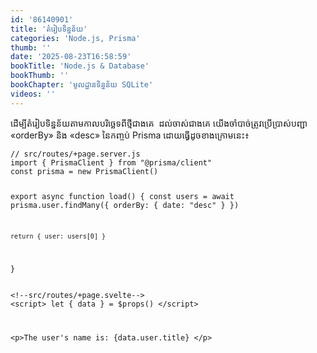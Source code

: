 ```yaml
---
id: '86140901'
title: 'តំរៀប​ទិន្នន័យ'
categories: 'Node.js, Prisma'
thumb: ''
date: '2025-08-23T16:58:59'
bookTitle: 'Node.js & Database'
bookThumb: ''
bookChapter: 'មូលដ្ឋាន​ទិន្នន័យ SQLite'
videos: ''
---
```

<p>ដើម្បី​តំរៀបទិន្នន័យ​តាម​កាលបរិច្ឆេទ​ពី​ថ្មី​ជាង​គេ &nbsp;ដល់​​ចាស់​ជាង​គេ យើង​ចាំបាច់​ត្រូវ​ប្រើប្រាស់​បញ្ជា «orderBy» និង «desc» នៃ​កញ្ចប់ Prisma ដោយ​ធ្វើដូច​ខាង​ក្រោម​នេះ៖</p><pre><code class="js javascript js-code">// src/routes/+page.server.js
import { PrismaClient } from "@prisma/client"
const prisma = new PrismaClient()

export async function load() {
	const users = await prisma.user.findMany({ orderBy: { date: "desc" } })

	return { user: users[0] }
}
</code></pre><pre><code class="svelte">&lt;!--src/routes/+page.svelte--&gt;
&lt;script&gt;
	let { data } = $props()
&lt;/script&gt;

&lt;p&gt;The user's name is: {data.user.title} &lt;/p&gt; </code></pre>
